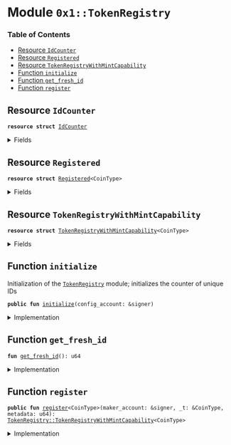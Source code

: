 
<a name="0x1_TokenRegistry"></a>

# Module `0x1::TokenRegistry`

### Table of Contents

-  [Resource `IdCounter`](#0x1_TokenRegistry_IdCounter)
-  [Resource `Registered`](#0x1_TokenRegistry_Registered)
-  [Resource `TokenRegistryWithMintCapability`](#0x1_TokenRegistry_TokenRegistryWithMintCapability)
-  [Function `initialize`](#0x1_TokenRegistry_initialize)
-  [Function `get_fresh_id`](#0x1_TokenRegistry_get_fresh_id)
-  [Function `register`](#0x1_TokenRegistry_register)



<a name="0x1_TokenRegistry_IdCounter"></a>

## Resource `IdCounter`



<pre><code><b>resource</b> <b>struct</b> <a href="#0x1_TokenRegistry_IdCounter">IdCounter</a>
</code></pre>



<details>
<summary>Fields</summary>


<dl>
<dt>

<code>count: u64</code>
</dt>
<dd>

</dd>
</dl>


</details>

<a name="0x1_TokenRegistry_Registered"></a>

## Resource `Registered`



<pre><code><b>resource</b> <b>struct</b> <a href="#0x1_TokenRegistry_Registered">Registered</a>&lt;CoinType&gt;
</code></pre>



<details>
<summary>Fields</summary>


<dl>
<dt>

<code>id: u64</code>
</dt>
<dd>

</dd>
<dt>

<code>metadata: u64</code>
</dt>
<dd>

</dd>
</dl>


</details>

<a name="0x1_TokenRegistry_TokenRegistryWithMintCapability"></a>

## Resource `TokenRegistryWithMintCapability`



<pre><code><b>resource</b> <b>struct</b> <a href="#0x1_TokenRegistry_TokenRegistryWithMintCapability">TokenRegistryWithMintCapability</a>&lt;CoinType&gt;
</code></pre>



<details>
<summary>Fields</summary>


<dl>
<dt>

<code>maker_account: address</code>
</dt>
<dd>

</dd>
</dl>


</details>

<a name="0x1_TokenRegistry_initialize"></a>

## Function `initialize`

Initialization of the
<code><a href="#0x1_TokenRegistry">TokenRegistry</a></code> module; initializes
the counter of unique IDs


<pre><code><b>public</b> <b>fun</b> <a href="#0x1_TokenRegistry_initialize">initialize</a>(config_account: &signer)
</code></pre>



<details>
<summary>Implementation</summary>


<pre><code><b>public</b> <b>fun</b> <a href="#0x1_TokenRegistry_initialize">initialize</a>(
    config_account: &signer,
) {
    // make sure this function is only called once
    move_to(config_account, <a href="#0x1_TokenRegistry_IdCounter">IdCounter</a> {count: 0});
}
</code></pre>



</details>

<a name="0x1_TokenRegistry_get_fresh_id"></a>

## Function `get_fresh_id`



<pre><code><b>fun</b> <a href="#0x1_TokenRegistry_get_fresh_id">get_fresh_id</a>(): u64
</code></pre>



<details>
<summary>Implementation</summary>


<pre><code><b>fun</b> <a href="#0x1_TokenRegistry_get_fresh_id">get_fresh_id</a>(): u64 <b>acquires</b> <a href="#0x1_TokenRegistry_IdCounter">IdCounter</a>{
    // add relevant asserts
    <b>let</b> addr = <a href="CoreAddresses.md#0x1_CoreAddresses_TOKEN_REGISTRY_COUNTER_ADDRESS">CoreAddresses::TOKEN_REGISTRY_COUNTER_ADDRESS</a>();
    <b>let</b> id = borrow_global_mut&lt;<a href="#0x1_TokenRegistry_IdCounter">IdCounter</a>&gt;(addr);
    id.count = id.count + 1;
    id.count
}
</code></pre>



</details>

<a name="0x1_TokenRegistry_register"></a>

## Function `register`



<pre><code><b>public</b> <b>fun</b> <a href="#0x1_TokenRegistry_register">register</a>&lt;CoinType&gt;(maker_account: &signer, _t: &CoinType, metadata: u64): <a href="#0x1_TokenRegistry_TokenRegistryWithMintCapability">TokenRegistry::TokenRegistryWithMintCapability</a>&lt;CoinType&gt;
</code></pre>



<details>
<summary>Implementation</summary>


<pre><code><b>public</b> <b>fun</b> <a href="#0x1_TokenRegistry_register">register</a>&lt;CoinType&gt;(maker_account: &signer,
                            _t: &CoinType,
                            metadata: u64,
): <a href="#0x1_TokenRegistry_TokenRegistryWithMintCapability">TokenRegistryWithMintCapability</a>&lt;CoinType&gt; <b>acquires</b> <a href="#0x1_TokenRegistry_IdCounter">IdCounter</a> {
    // increments unique counter under <b>global</b> registry address
    <b>let</b> unique_id = <a href="#0x1_TokenRegistry_get_fresh_id">get_fresh_id</a>();
    move_to&lt;<a href="#0x1_TokenRegistry_Registered">Registered</a>&lt;CoinType&gt;&gt;(
        maker_account,
        <a href="#0x1_TokenRegistry_Registered">Registered</a> { id: unique_id, metadata }
    );
    <b>let</b> address = <a href="Signer.md#0x1_Signer_address_of">Signer::address_of</a>(maker_account);
    <a href="#0x1_TokenRegistry_TokenRegistryWithMintCapability">TokenRegistryWithMintCapability</a>&lt;CoinType&gt;{maker_account: address}
}
</code></pre>



</details>
